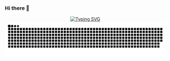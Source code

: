 ### Hi there 👋
  <div align="center">
    <a href="https://blog.sunguoqi.com/">
      <img src="https://readme-typing-svg.demolab.com?font=Fira+Code&pause=1000&width=435&lines=console.log(%22Hello%2C%20World%22);Hello!&center=true&size=27" alt="Typing SVG" />
    </a>
  </div>



<picture>
  <source media="(prefers-color-scheme: dark)" srcset="https://raw.githubusercontent.com/xyf2002/xyf2002/output/github-contribution-grid-snake-dark.svg">
  <source media="(prefers-color-scheme: light)" srcset="https://raw.githubusercontent.com/xyf2002/xyf2002/output/github-contribution-grid-snake.svg">
  <img alt="github contribution grid snake animation" src="https://raw.githubusercontent.com/xyf2002/xyf2002/output/github-contribution-grid-snake.svg">
</picture>
<!--
**xyf2002/xyf2002** is a ✨ _special_ ✨ repository because its `README.md` (this file) appears on your GitHub profile.

Here are some ideas to get you started:

- 🔭 I’m currently working on ...
- 🌱 I’m currently learning ...
- 👯 I’m looking to collaborate on ...
- 🤔 I’m looking for help with ...
- 💬 Ask me about ...
- 📫 How to reach me: ...
- 😄 Pronouns: ...
- ⚡ Fun fact: ...
-->

